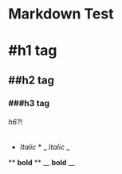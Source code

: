 Markdown Test
=============

# #h1 tag

## ##h2 tag

### ###h3 tag

###### h6?!


* *Italic* *
_ _Italic_ _ 

** **bold** **
__ __bold__  __